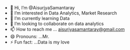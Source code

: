 - 👋 Hi, I’m @AisurjyaSamantaray
- 👀 I’m interested in Data Analytics, Market Research
- 🌱 I’m currently learning Data
- 💞️ I’m looking to collaborate on data analytics
- 📫 How to reach me ... aisurjyasamantaray@gmail.com
- 😄 Pronouns: ...Mr.
- ⚡ Fun fact: ...Data is my love

<!---
AisurjyaSamantaray/AisurjyaSamantaray is a ✨ special ✨ repository because its `README.md` (this file) appears on your GitHub profile.
You can click the Preview link to take a look at your changes.
--->
